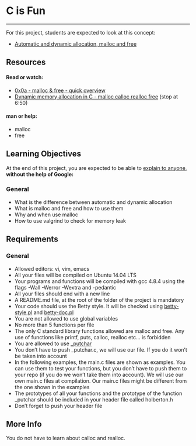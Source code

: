# C is Fun

<hr>



For this project, students are expected to look at this concept:

- [Automatic and dynamic allocation, malloc and free](https://intranet.hbtn.io/concepts/62)


## Resources


#### Read or watch:

- [0x0a - malloc & free - quick overview](https://intranet.hbtn.io/concepts/62)
- [Dynamic memory allocation in C - malloc calloc realloc free](https://www.youtube.com/watch?v=xDVC3wKjS64) (stop at 6:50)


#### man or help:

- malloc
- free


## Learning Objectives

At the end of this project, you are expected to be able to [explain to anyone](https://fs.blog/2012/04/feynman-technique/), <b>without the help of Google:</b>

### General

- What is the difference between automatic and dynamic allocation
- What is malloc and free and how to use them
- Why and when use malloc
- How to use valgrind to check for memory leak


## Requirements


### General

- Allowed editors: vi, vim, emacs
- All your files will be compiled on Ubuntu 14.04 LTS
- Your programs and functions will be compiled with gcc 4.8.4 using the flags -Wall -Werror -Wextra and -pedantic
- All your files should end with a new line
- A README.md file, at the root of the folder of the project is mandatory
- Your code should use the Betty style. It will be checked using [betty-style.pl](https://github.com/holbertonschool/Betty/blob/master/betty-style.pl) and [betty-doc.pl](https://github.com/holbertonschool/Betty/blob/master/betty-doc.pl)
- You are not allowed to use global variables
- No more than 5 functions per file
- The only C standard library functions allowed are malloc and free. Any use of functions like printf, puts, calloc, realloc etc… is forbidden
- You are allowed to use [_putchar](https://github.com/holbertonschool/_putchar.c/blob/master/_putchar.c)
- You don’t have to push _putchar.c, we will use our file. If you do it won’t be taken into account
- In the following examples, the main.c files are shown as examples. You can use them to test your functions, but you don’t have to push them to your repo (if you do we won’t take them into account). We will use our own main.c files at compilation. Our main.c files might be different from the one shown in the examples
- The prototypes of all your functions and the prototype of the function _putchar should be included in your header file called holberton.h
- Don’t forget to push your header file


## More Info

You do not have to learn about calloc and realloc.
